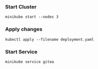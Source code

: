### Start Cluster
```
minikube start --nodes 3
```
### Apply changes
```
kubectl apply --filename deployment.yaml
```
### Start Service
```
minikube service gitea
```